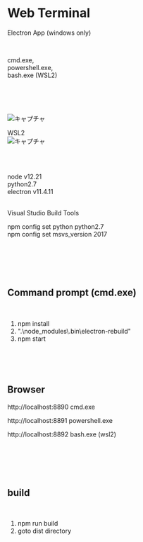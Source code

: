# Web Terminal
 Electron App  (windows only)  
 
<br>

 cmd.exe,  
 powershell.exe,  
 bash.exe (WSL2)  
 
<br><br><br>

![キャプチャ](https://user-images.githubusercontent.com/10168979/112648309-c1079f80-8e8c-11eb-8cd1-cac2e960505e.PNG)

WSL2  
![キャプチャ](https://user-images.githubusercontent.com/10168979/112599392-3a829c00-8e53-11eb-8356-47280b075c36.PNG)

<br><br>

node v12.21  
python2.7  
electron v11.4.11  

<br>
Visual Studio Build Tools  

<br>

npm config set python python2.7   
npm config set msvs_version 2017   

<br><br><br><br>

## Command prompt  (cmd.exe)

<br>

1. npm install  
2. ".\node_modules\\.bin\electron-rebuild"  
3. npm start  

<br><br><br>

## Browser

http://localhost:8890 cmd.exe  

http://localhost:8891 powershell.exe  

http://localhost:8892 bash.exe (wsl2)  


<br><br><br><br>

## build

<br>

1. npm run build
2. goto dist directory
